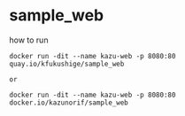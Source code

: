 # sample_web

how to run
```
docker run -dit --name kazu-web -p 8080:80 quay.io/kfukushige/sample_web

or

docker run -dit --name kazu-web -p 8080:80 docker.io/kazunorif/sample_web
```
